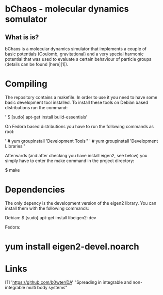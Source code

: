 bChaos - molecular dynamics somulator
=====================================

What is is?
-----------
bChaos is a molecular dynamics simulator that implements a couple of basic potentials (Coulomb, gravitational) and a very special harmonic potential that was used to evaluate a certain behaviour of particle groups (details can be found [here][1]).

Compiling
=========
The repository contains a makefile. In order to use it you need to have some basic development tool installed.
To install these tools on Debian based distributions run the command:

'  $ [sudo] apt-get install build-essentials'

On Fedora based distributions you have to run the following commands as root:

'  # yum groupinstall 'Development Tools''
'  # yum groupinstall 'Development Libraries''

Afterwards (and after checking you have install eigen2, see below) you simply have to enter the make command in the project directory:

  $ make

Dependencies
============
The only depency is the development version of the eigen2 library. You can install them with the following commands:

Debian:
  $ [sudo] apt-get install libeigen2-dev

Fedora:
  # yum install eigen2-devel.noarch


Links
=====
[1] 'https://github.com/b0wter/DA'  "Spreading in integrable and non-integrable multi body systems"

